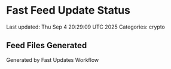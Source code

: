 # Fast Feed Update Status
Last updated: Thu Sep  4 20:29:09 UTC 2025
Categories: crypto

## Feed Files Generated

Generated by Fast Updates Workflow
